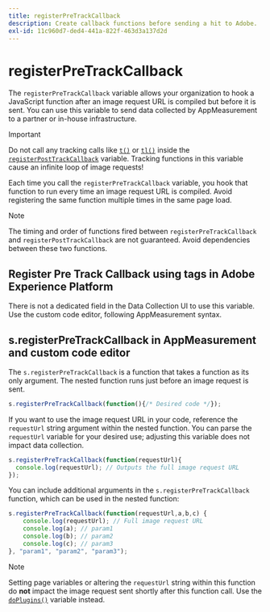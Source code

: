 ```yaml
---
title: registerPreTrackCallback
description: Create callback functions before sending a hit to Adobe.
exl-id: 11c960d7-ded4-441a-822f-463d3a137d2d
---
```

# registerPreTrackCallback

The `registerPreTrackCallback` variable allows your organization to hook a JavaScript function after an image request URL is compiled but before it is sent. You can use this variable to send data collected by AppMeasurement to a partner or in-house infrastructure.

>[!IMPORTANT]
>
>Do not call any tracking calls like [`t()`](t-method.md) or [`tl()`](tl-method.md) inside the [`registerPostTrackCallback`](registerposttrackcallback.md) variable. Tracking functions in this variable cause an infinite loop of image requests!

Each time you call the `registerPreTrackCallback` variable, you hook that function to run every time an image request URL is compiled. Avoid registering the same function multiple times in the same page load.

>[!NOTE]
>
>The timing and order of functions fired between `registerPreTrackCallback` and `registerPostTrackCallback` are not guaranteed. Avoid dependencies between these two functions.

## Register Pre Track Callback using tags in Adobe Experience Platform

There is not a dedicated field in the Data Collection UI to use this variable. Use the custom code editor, following AppMeasurement syntax.

## s.registerPreTrackCallback in AppMeasurement and custom code editor

The `s.registerPreTrackCallback` is a function that takes a function as its only argument. The nested function runs just before an image request is sent.

```js
s.registerPreTrackCallback(function(){/* Desired code */});
```

If you want to use the image request URL in your code, reference the `requestUrl` string argument within the nested function. You can parse the `requestUrl` variable for your desired use; adjusting this variable does not impact data collection.

```js
s.registerPreTrackCallback(function(requestUrl){
  console.log(requestUrl); // Outputs the full image request URL
});
```

You can include additional arguments in the `s.registerPreTrackCallback` function, which can be used in the nested function:

```js
s.registerPreTrackCallback(function(requestUrl,a,b,c) {
    console.log(requestUrl); // Full image request URL
    console.log(a); // param1
    console.log(b); // param2
    console.log(c); // param3
}, "param1", "param2", "param3");
```

>[!NOTE]
>
>Setting page variables or altering the `requestUrl` string within this function do **not** impact the image request sent shortly after this function call. Use the [`doPlugins()`](doplugins.md) variable instead.
